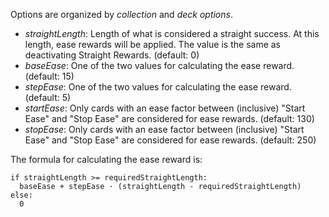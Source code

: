 Options are organized by *collection* and *deck options*.

* *straightLength*: Length of what is considered a straight success. At this length, ease rewards will be applied. The value is the same as deactivating Straight Rewards. (default: 0)
* *baseEase*: One of the two values for calculating the ease reward. (default: 15)
* *stepEase*: One of the two values for calculating the ease reward. (default: 5)
* *startEase*: Only cards with an ease factor between (inclusive) "Start Ease" and "Stop Ease" are considered for ease rewards. (default: 130)
* *stopEase*: Only cards with an ease factor between (inclusive) "Start Ease" and "Stop Ease" are considered for ease rewards. (default: 250)

The formula for calculating the ease reward is:

    if straightLength >= requiredStraightLength:
      baseEase + stepEase ⋅ (straightLength - requiredStraightLength)
    else:
      0
